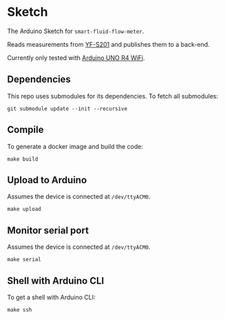 # Sketch

The Arduino Sketch for `smart-fluid-flow-meter`.

Reads measurements from [YF-S201](http://www.mantech.co.za/datasheets/products/yf-s201_sea.pdf) and publishes them to a back-end.

Currently only tested with [Arduino UNO R4 WiFi](https://store.arduino.cc/products/uno-r4-wifi).

## Dependencies

This repo uses submodules for its dependencies. To fetch all submodules:

```
git submodule update --init --recursive
```

## Compile

To generate a docker image and build the code:

```
make build
```

## Upload to Arduino

Assumes the device is connected at `/dev/ttyACM0`.

```
make upload
```

## Monitor serial port

Assumes the device is connected at `/dev/ttyACM0`.

```
make serial
```

## Shell with Arduino CLI

To get a shell with Arduino CLI:

```
make ssh
```
